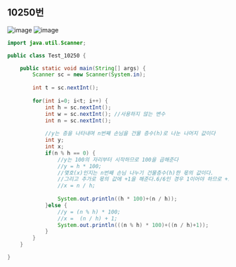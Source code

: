 ## 10250번

![image](https://user-images.githubusercontent.com/70584146/160216819-b463f104-85b6-46df-92f8-260df26ff918.png)
![image](https://user-images.githubusercontent.com/70584146/160216824-6d3803d1-2f8a-413c-a316-ef91a17c9952.png)

```java
import java.util.Scanner;

public class Test_10250 {

	public static void main(String[] args) {
		Scanner sc = new Scanner(System.in);
		
		int t = sc.nextInt();
		
		for(int i=0; i<t; i++) {
			int h = sc.nextInt();
			int w = sc.nextInt(); //사용하지 않는 변수
			int n = sc.nextInt();
			
			//y는 층을 나타내며 n번째 손님을 건물 층수(h)로 나눈 나머지 값이다
			int y;
			int x;
			if(n % h == 0) {
				//y는 100의 자리부터 시작하므로 100을 곱해준다
				//y = h * 100;
				//몇호(x)인지는 n번째 손님 나누기 건물층수(h)한 몫의 값이다.
				//그리고 추가로 몫의 값에 +1을 해준다.6/6인 경우 1이어야 하므로 +1이 없이 계산한다.				
				//x = n / h;
				
				System.out.println((h * 100)+(n / h));
			}else {
				//y = (n % h) * 100;
				//x =  (n / h) + 1;
				System.out.println(((n % h) * 100)+((n / h)+1));
			}
		}
	}

}
```
